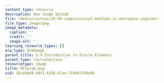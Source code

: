 ```yaml
---
content_type: resource
description: New image Upload
file: /media/courses/16-90-computational-methods-in-aerospace-engineering-spring-2014/30aa9e6844f1625b47ae714b6219da8b_MITprob.png
file_type: image/png
image_metadata:
  caption: ''
  credit: ''
  image-alt: ''
learning_resource_types: []
ocw_type: OCWImage
parent_title: 2.9 Introduction to Finite Elements
parent_type: CourseSection
resourcetype: Image
title: MITprob.png
uid: 30aa9e68-44f1-625b-47ae-714b6219da8b
---
```


